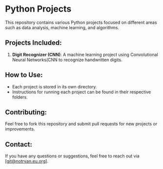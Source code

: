 # Python Projects

This repository contains various Python projects focused on different areas such as data analysis, machine learning, and algorithms.

## Projects Included:
1. **Digit Recognizer (CNN)**: A machine learning project using Convolutional Neural Networks(CNN to recognize handwritten digits.


## How to Use:
- Each project is stored in its own directory.
- Instructions for running each project can be found in their respective folders.

## Contributing:
Feel free to fork this repository and submit pull requests for new projects or improvements.

## Contact:
If you have any questions or suggestions, feel free to reach out via [git@notryan.eu.org].

